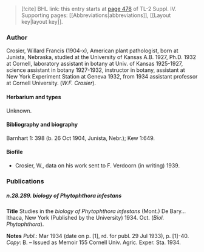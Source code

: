 > [!cite] BHL link: this entry starts at [page 478](https://www.biodiversitylibrary.org/item/103860#page/488/mode/1up) of TL-2 Suppl. IV.
> Supporting pages: [[Abbreviations|abbreviations]], [[Layout key|layout key]].

### Author

Crosier, Willard Francis (1904-x), American plant pathologist, born at Junista, Nebraska, studied at the University of Kansas A.B. 1927, Ph.D. 1932 at Cornell, laboratory assistant in botany at Univ. of Kansas 1925-1927, science assistant in botany 1927-1932, instructor in botany, assistant at New York Experiment Station at Geneva 1932, from 1934 assistant professor at Cornell University. (*W.F. Crosier*).

#### Herbarium and types

Unknown.

#### Bibliography and biography

Barnhart 1: 398 (b. 26 Oct 1904, Junista, Nebr.); Kew 1:649.

#### Biofile

- Crosier, W., data on his work sent to F. Verdoorn (in writing) 1939.

### Publications

##### n.28.289. biology of Phytophthora infestans

**Title**
Studies in the *biology of Phytophthora infestans* (Mont.) De Bary... Ithaca, New York (Published by the University) 1934. Oct. (*Biol. Phytophthora*).

**Notes**
*Publ*.: Mar 1934 (date on p. \[1\], rd. for publ. 29 Jul 1933), p. \[1\]-40. *Copy*: B. – Issued as Memoir 155 Cornell Univ. Agric. Exper. Sta. 1934.

